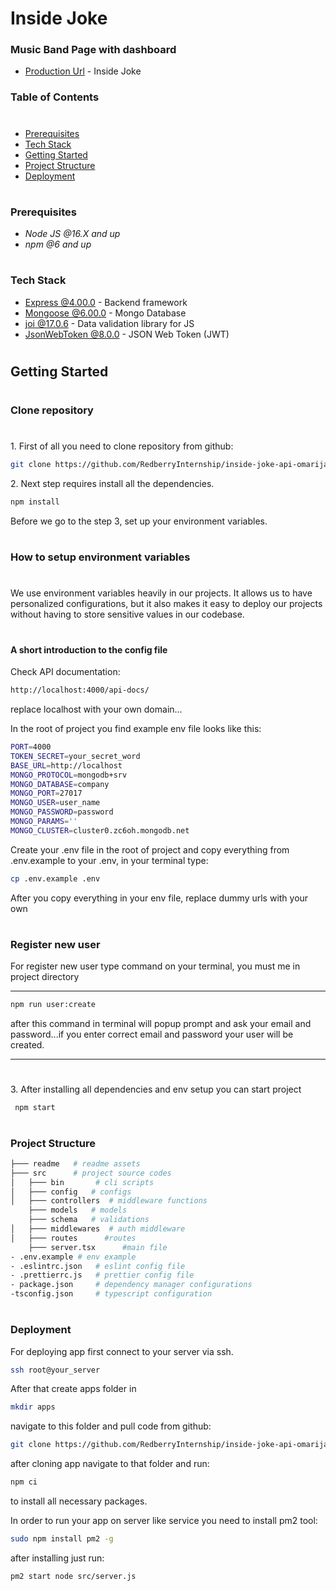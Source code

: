 # Inside Joke

### Music Band Page with dashboard

- [Production Url](https://github.com/RedberryInternship/inside-joke-api-omarijalagania.git) - Inside Joke

### Table of Contents

#

- [Prerequisites](#prerequisites)
- [Tech Stack](#tech-stack)
- [Getting Started](#getting-started)
- [Project Structure](#project-structure)
- [Deployment](#deployment)

#

### Prerequisites

- _Node JS @16.X and up_
- _npm @6 and up_

#

### Tech Stack

- [Express @4.00.0](https://expressjs.com/) - Backend framework
- [Mongoose @6.00.0](http://mongodb.com/) - Mongo Database
- [joi @17.0.6](https://github.com/sideway/joi) - Data validation library for JS
- [JsonWebToken @8.0.0](https://github.com/auth0/node-jsonwebtoken#readme) - JSON Web Token (JWT)

#

## Getting Started

#

### Clone repository

#

1\. First of all you need to clone repository from github:

```sh
git clone https://github.com/RedberryInternship/inside-joke-api-omarijalagania.git
```

2\. Next step requires install all the dependencies.

```sh
npm install
```

Before we go to the step 3, set up your environment variables.

#

### How to setup environment variables

#

</hr>
<p style="margin: 10px 0"> We use environment variables heavily in our projects. It allows us to have personalized configurations, but it also makes it easy to deploy our projects without having to store sensitive values in our codebase.</p>

#

#### A short introduction to the config file

Check API documentation:

```sh
http://localhost:4000/api-docs/
```

replace localhost with your own domain...

<p>In the root of project you find example env file looks like this:</p>

```sh
PORT=4000
TOKEN_SECRET=your_secret_word
BASE_URL=http://localhost
MONGO_PROTOCOL=mongodb+srv
MONGO_DATABASE=company
MONGO_PORT=27017
MONGO_USER=user_name
MONGO_PASSWORD=password
MONGO_PARAMS=''
MONGO_CLUSTER=cluster0.zc6oh.mongodb.net
```

<p>Create your .env file in the root of project and copy everything from .env.example to your .env, in your terminal type:</p>

```sh
cp .env.example .env
```

<P>After you copy everything in your env file, replace dummy urls with your own</p>

#

### Register new user

For register new user type command on your terminal, you must me in project directory

---

```sh
npm run user:create
```

after this command in terminal will popup prompt and ask your email and password...if you enter correct email and password your user will be created.

---

#

3\. After installing all dependencies and env setup you can start project

```
 npm start

```

#

### Project Structure

```bash
├─── readme   # readme assets
├─── src      # project source codes
│   ├─── bin       # cli scripts
│   ├─── config   # configs
│   ├─── controllers  # middleware functions
    ├─── models   # models
    ├─── schema   # validations
│   ├─── middlewares  # auth middleware
│   ├─── routes      #routes
    ├─── server.tsx      #main file
- .env.example # env example
- .eslintrc.json   # eslint config file
- .prettierrc.js   # prettier config file
- package.json     # dependency manager configurations
-tsconfig.json     # typescript configuration

```

#

### Deployment

For deploying app first connect to your server via ssh.

```sh
ssh root@your_server
```

After that create apps folder in

```sh
mkdir apps
```

navigate to this folder and pull code from github:

```sh
git clone https://github.com/RedberryInternship/inside-joke-api-omarijalagania.git
```

after cloning app navigate to that folder and run:

```sh
npm ci
```

to install all necessary packages.

In order to run your app on server like service you need to install pm2 tool:

```sh
sudo npm install pm2 -g
```

after installing just run:

```sh
pm2 start node src/server.js
```
